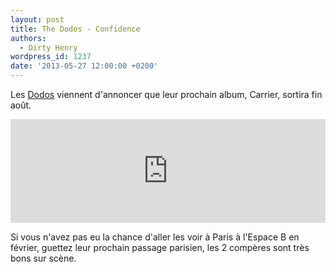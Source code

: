 ```yaml
---
layout: post
title: The Dodos - Confidence
authors:
  - Dirty Henry
wordpress_id: 1237
date: '2013-05-27 12:00:00 +0200'
---
```

Les [Dodos](http://www.dodosmusic.net/) viennent d'annoncer que leur prochain album, Carrier, sortira fin août. 

<iframe width="100%" height="166" scrolling="no" frameborder="no" src="https://w.soundcloud.com/player/?url=http%3A%2F%2Fapi.soundcloud.com%2Ftracks%2F91597699"></iframe>

Si vous n'avez pas eu la chance d'aller les voir à Paris à l'Espace B en février, guettez leur prochain passage parisien, les 2 compères sont très bons sur scène. 
